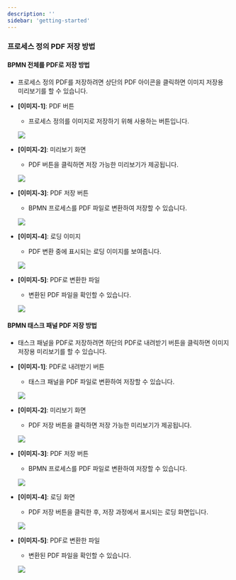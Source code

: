 ```yaml
---
description: ''
sidebar: 'getting-started'
---
```



### 프로세스 정의 PDF 저장 방법

#### BPMN 전체를 PDF로 저장 방법

   - 프로세스 정의 PDF를 저장하려면 상단의 PDF 아이콘을 클릭하면 이미지 저장용 미리보기를 할 수 있습니다.  
   
   - **[이미지-1]**: PDF 버튼  
     - 프로세스 정의를 이미지로 저장하기 위해 사용하는 버튼입니다.  

     ![](../../uengine-image/save_image_button.png)

   - **[이미지-2]**: 미리보기 화면  
     - PDF 버튼을 클릭하면 저장 가능한 미리보기가 제공됩니다.  

     ![](../../uengine-image/save-preview.png)

   - **[이미지-3]**: PDF 저장 버튼  
     - BPMN 프로세스를 PDF 파일로 변환하여 저장할 수 있습니다.  

     ![](../../uengine-image/save-pdf-button.png)

   - **[이미지-4]**: 로딩 이미지  
     - PDF 변환 중에 표시되는 로딩 이미지를 보여줍니다.  

     ![](../../uengine-image/save-pdf-loading.png)

   - **[이미지-5]**: PDF로 변환한 파일  
     - 변환된 PDF 파일을 확인할 수 있습니다.  

     ![](../../uengine-image/save-pdf.png)

#### BPMN 태스크 패널 PDF 저장 방법

   - 태스크 패널을 PDF로 저장하려면 하단의 PDF로 내려받기 버튼을 클릭하면 이미지 저장용 미리보기를 할 수 있습니다.  

   - **[이미지-1]**: PDF로 내려받기 버튼  
     - 태스크 패널을 PDF 파일로 변환하여 저장할 수 있습니다.  

     ![](../../uengine-image/save-pdf-panel.png)

   - **[이미지-2]**: 미리보기 화면  
     - PDF 저장 버튼을 클릭하면 저장 가능한 미리보기가 제공됩니다.  

     ![](../../uengine-image/save-pdf-panel-preview.png)
     
   - **[이미지-3]**: PDF 저장 버튼  
     - BPMN 프로세스를 PDF 파일로 변환하여 저장할 수 있습니다.  

     ![](../../uengine-image/save-pdf-button.png)

   - **[이미지-4]**: 로딩 화면  
     - PDF 저장 버튼을 클릭한 후, 저장 과정에서 표시되는 로딩 화면입니다.  

     ![](../../uengine-image/save-pdf-panel-loading.png)

   - **[이미지-5]**: PDF로 변환한 파일  
     - 변환된 PDF 파일을 확인할 수 있습니다.  

     ![](../../uengine-image/save-pdf-panel-file.png)



